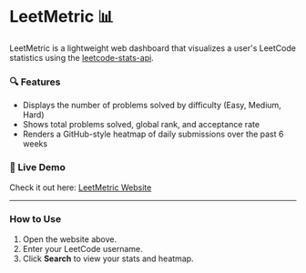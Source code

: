 # LeetMetric 📊

LeetMetric is a lightweight web dashboard that visualizes a user's LeetCode statistics using the [leetcode-stats-api](https://github.com/realStoman/leetcode-stats-api).

### 🔍 Features

- Displays the number of problems solved by difficulty (Easy, Medium, Hard)
- Shows total problems solved, global rank, and acceptance rate
- Renders a GitHub-style heatmap of daily submissions over the past 6 weeks

### 🚀 Live Demo

Check it out here: [LeetMetric Website](https://yagyeshvishnoi.github.io/LeetCode_Metrics-App/)

---

### How to Use

1. Open the website above.
2. Enter your LeetCode username.
3. Click **Search** to view your stats and heatmap.
